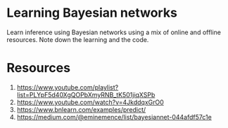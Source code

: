 # Learning Bayesian networks
Learn inference using Bayesian networks using a mix of online and offline resources. Note down the learning and the code.

# Resources
1. https://www.youtube.com/playlist?list=PLYpF5d40XgQOPbXmyRNB_tK501jiqXSPb
2. https://www.youtube.com/watch?v=4JkddqxGrO0
3. https://www.bnlearn.com/examples/predict/
4. https://medium.com/@eminemence/list/bayesiannet-044afdf57c1e

